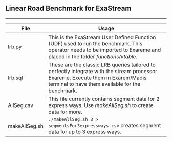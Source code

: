 ## Linear Road Benchmark for ExaStream
-----------
File | Usage
-----|--------
lrb.py| This is the ExaStream User Defined Function (UDF) used to run the benchmark. This operator needs to be imported to Exareme and placed in the folder *functions/vtable*.
lrb.sql| These are the classic LRB queries tailored to perfectly integrate with the stream processor Exareme. Execute them in Exarem/Madis terminal to have them available for the benchmark.
AllSeg.csv | This file currently contains segment data for 2 express ways. Use *makeAllSeg.sh* to create data for more.
makeAllSeg.sh | ```./makeAllSeg.sh 3 > segmentsFor3expressways.csv``` creates segment data for up to 3 express ways.
